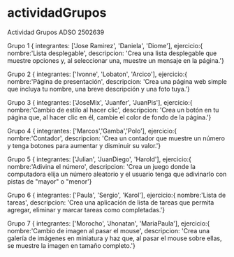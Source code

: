 # actividadGrupos
Actividad Grupos ADSO 2502639

Grupo 1 {
integrantes: ['Jose Ramirez', 'Daniela', 'Diome'],
ejercicio:{
	nombre:'Lista desplegable',
	descripcion: 'Crea una lista desplegable que muestre opciones y, al seleccionar una, muestre un mensaje en la página.'}


Grupo 2 {
integrantes: ['Ivonne', 'Lobaton', 'Arcico'],
ejercicio:{
	nombre:'Página de presentación',
	descripcion: 'Crea una página web simple que incluya tu nombre, una breve descripción y una foto tuya.'}


Grupo 3 {
integrantes: ['JoseMix', 'Juanfer', 'JuanPis'],
ejercicio:{
	nombre:'Cambio de estilo al hacer clic',
	descripcion: 'Crea un botón en tu página que, al hacer clic en él, cambie el color de fondo de la página.'}


Grupo 4 {
integrantes: ['Marcos','Gamba','Polo'],
ejercicio:{
	nombre:'Contador',
	descripcion: 'Crea un contador que muestre un número y tenga botones para aumentar y disminuir su valor.'}


Grupo 5 {
integrantes: ['Julian', 'JuanDiego', 'Harold'],
ejercicio:{
	nombre:'Adivina el número',
	descripcion: 'Crea un juego donde la computadora elija un número aleatorio y el usuario tenga que adivinarlo con pistas de "mayor" o "menor'}

Grupo 6 {
integrantes: ['Paula', 'Sergio', 'Karol'],
ejercicio:{
	nombre:'Lista de tareas',
	descripcion: 'Crea una aplicación de lista de tareas que permita agregar, eliminar y marcar tareas como completadas.'}


Grupo 7 {
integrantes: ['Morocho', 'Jhonatan', 'MariaPaula'],
ejercicio:{
	nombre:'Cambio de imagen al pasar el mouse',
	descripcion: 'Crea una galería de imágenes en miniatura y haz que, al pasar el mouse sobre ellas, se muestre la imagen en tamaño completo.'}

